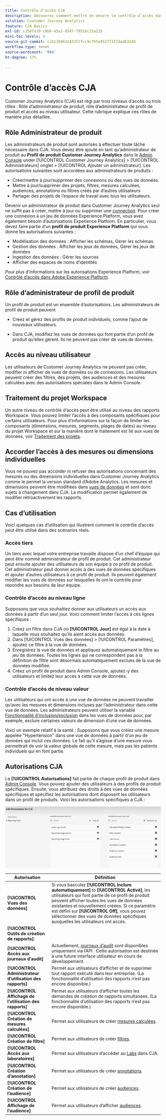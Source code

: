 ```yaml
---
title: Contrôle d’accès CJA
description: Découvrez comment mettre en oeuvre le contrôle d’accès dans CJA.
solution: Customer Journey Analytics
feature: CJA Basics
exl-id: c258fa39-c0b6-45a1-8547-79516c15a215
mini-toc-levels: 3
source-git-commit: ccb13b9632433f2fcc9c765e9527f157dad632d4
workflow-type: tm+mt
source-wordcount: '904'
ht-degree: 17%

---
```


# Contrôle d’accès CJA

Customer Journey Analytics (CJA) est régi par trois niveaux d’accès ou trois rôles : Rôle d’administrateur de produit, rôle d’administrateur de profil de produit et accès au niveau utilisateur. Cette rubrique explique ces rôles de manière plus détaillée.

## Rôle Administrateur de produit

Les administrateurs de produit sont autorisés à effectuer toute tâche nécessaire dans CJA. Vous devez être ajouté en tant qu’administrateur de produit au **Profil de produit Customer Journey Analytics** dans le [Admin Console](https://adminconsole.adobe.com/enterprise/) under [!UICONTROL Customer Journey Analytics] > [!UICONTROL Administrateurs] onglet > [!UICONTROL Ajouter un administrateur]. Les autorisations suivantes sont accordées aux administrateurs de produits :

* Créer/mettre à jour/supprimer des connexions ou des vues de données.
* Mettre à jour/supprimer des projets, filtres, mesures calculées, audiences, annotations ou filtres créés par d’autres utilisateurs
* Partager des projets de l’espace de travail avec tous les utilisateurs.

Devenir un administrateur de produit dans Customer Journey Analytics seul ne suffit pas à créer, mettre à jour ou supprimer une [connection](/help/connections/overview.md). Pour créer une connexion à un jeu de données Experience Platform, vous avez également besoin d’autorisations Experience Platform. En particulier, vous devez faire partie d’un **profil de produit Experience Platform** qui vous donne les autorisations suivantes :

* Modélisation des données : Afficher les schémas, Gérer les schémas
* Gestion des données : Afficher les jeux de données, Gérer les jeux de données
* Ingestion des données : Gérer les sources
* Afficher des espaces de noms d’identités

Pour plus d’informations sur les autorisations Experience Platform, voir [Contrôle d’accès dans Adobe Experience Platform](https://experienceleague.adobe.com/docs/experience-platform/access-control/home.html?lang=fr).

## Rôle d’administrateur de profil de produit

Un profil de produit est un ensemble d’autorisations. Les administrateurs de profil de produit peuvent

* Créez et gérez des profils de produit individuels, comme l’ajout de nouveaux utilisateurs.

* Dans CJA, modifiez les vues de données qui font partie d’un profil de produit qu’elles gèrent. Ils ne peuvent pas créer de vues de données.

## Accès au niveau utilisateur

Les utilisateurs de Customer Journey Analytics ne peuvent pas créer, modifier ni afficher de vues de données ou de connexions. Les utilisateurs peuvent créer des filtres, des projets, des audiences et des mesures calculées avec des autorisations spéciales dans le Admin Console.

## Traitement du projet Workspace

Un autre niveau de contrôle d’accès peut être utilisé au niveau des rapports Workspace. Vous pouvez limiter l’accès à des composants spécifiques pour certains utilisateurs. Pour plus d’informations sur la façon de limiter les composants (dimensions, mesures, segments, plages de dates) au niveau du projet Workspace et sur la manière dont le traitement est lié aux vues de données, voir [Traitement des projets](/help/analysis-workspace/curate-share/curate.md).

## Accorder l’accès à des mesures ou dimensions individuelles

Vous ne pouvez pas accorder ni refuser des autorisations concernant des mesures ou des dimensions individuelles dans Customer Journey Analytics comme le permet la version standard d’Adobe Analytics. Les mesures et dimensions peuvent être modifiées dans [vues de données](/help/data-views/data-views.md) et sont donc sujets à changement dans CJA. La modification permet également de modifier rétroactivement les rapports.

## Cas d’utilisation

Voici quelques cas d’utilisation qui illustrent comment le contrôle d’accès peut être utilisé dans des scénarios réels.

### Accès tiers

Un tiers avec lequel votre entreprise travaille dispose d’un chef d’équipe qui peut être nommé administrateur de profil de produit. Cet administrateur peut ensuite ajouter des utilisateurs de son équipe à ce profil de produit. Cet administrateur peut donner accès à des vues de données spécifiques et ajouter d’autres utilisateurs à ce profil de produit. Ils peuvent également modifier les vues de données sur lesquelles ils ont le contrôle pour répondre aux besoins de leur équipe.

### Contrôle d’accès au niveau ligne

Supposons que vous souhaitiez donner aux utilisateurs un accès aux données à partir d’un seul jour. Voici comment limiter l’accès à ces lignes spécifiques :

1. Créez un filtre dans CJA où **[!UICONTROL Jour]** est égal à la date à laquelle vous souhaitez qu’ils aient accès aux données.
1. Dans [!UICONTROL Vues des données] > [!UICONTROL Paramètres], ajoutez ce filtre à la vue de données.
1. Enregistrez la vue de données et appliquez automatiquement le filtre au jeu de données. Toutes les lignes qui ne correspondent pas à la définition de filtre sont désormais automatiquement exclues de la vue de données modifiée.
1. Créez un profil de produit dans Admin Console, ajoutez-y des utilisateurs et limitez leur accès à cette vue de données.

### Contrôle d’accès de niveau valeur

Les utilisateurs qui ont accès à une vue de données ne peuvent travailler qu’avec les mesures et dimensions incluses par l’administrateur dans cette vue de données. Les administrateurs peuvent utiliser la variable [Fonctionnalité d’inclusion/exclusion](/help/data-views/component-settings/include-exclude-values.md) dans les vues de données pour, par exemple, exclure certaines valeurs de dimension d’une vue de données.

Voici un exemple relatif à la santé : Supposons que vous créiez une mesure appelée &quot;Hypertension&quot; dans une vue de données à partir d’un jeu de données qui inclut ces données. Le fait qu’il s’agisse d’une mesure vous permettrait de voir la valeur globale de cette mesure, mais pas les patients individuels qui en font partie.

## Autorisations CJA

Le **[!UICONTROL Autorisations]** fait partie de chaque profil de produit dans [Admin Console](https://adminconsole.adobe.com/enterprise/). Vous pouvez ajouter des utilisateurs à des profils de produit spécifiques. Ensuite, vous attribuez des droits à des vues de données spécifiques et spécifiez les autorisations dont disposent les utilisateurs dans un profil de produits. Voici les autorisations spécifiques à CJA :

![autorisations de la console d’administration](assets/permissions.png)

| Autorisation | Définition |
| --- | --- |
| **[!UICONTROL Vues des données]** | Si vous basculez **[!UICONTROL Inclure automatiquement]** to **[!UICONTROL Activé]**, les utilisateurs qui font partie de ce profil de produit peuvent afficher toutes les vues de données existantes et nouvellement créées. Si ce paramètre est défini sur **[!UICONTROL Off]**, vous pouvez sélectionner des vues de données spécifiques auxquelles les utilisateurs ont accès. |
| **[!UICONTROL Outils de création de rapports]**: |  |
| **[!UICONTROL Accès aux journaux d’audit]** | Actuellement, [journaux d’audit](https://adobe.io/cja-apis/docs/endpoints/auditlogs/) sont disponibles uniquement via l’API . Cette autorisation est destinée à une future interface utilisateur en cours de développement. |
| **[!UICONTROL Administrateur d’utilisation des rapports]** | Permet aux utilisateurs d’afficher et de supprimer tout rapport exécuté dans leur entreprise. (La fonctionnalité d’utilisation des rapports n’est pas encore disponible.) |
| **[!UICONTROL Affichage de l’utilisation des rapports]** | Permet aux utilisateurs d’afficher toutes les demandes de création de rapports simultanées. (La fonctionnalité d’utilisation des rapports n’est pas encore disponible.) |
| **[!UICONTROL Création de mesures calculées]** | Permet aux utilisateurs de créer [mesures calculées](/help/components/calc-metrics/calc-metr-overview.md). |
| **[!UICONTROL Création de filtre]** | Permet aux utilisateurs de créer [filtres](/help/components/filters/filters-overview.md). |
| **[!UICONTROL Accès aux laboratoires]** | Permet aux utilisateurs d’accéder au [Labs](/help/labs/labs.md) dans CJA. |
| **[!UICONTROL Création d’annotation]** | Permet aux utilisateurs de créer [annotations](/help/components/annotations/overview.md). |
| **[!UICONTROL Création de lʼaudience]** | Permet aux utilisateurs de créer [audiences](/help/components/audiences/audiences-overview.md). |
| **[!UICONTROL Affichage de lʼaudience]** | Permet aux utilisateurs d’afficher [audiences](/help/components/audiences/audiences-overview.md). |